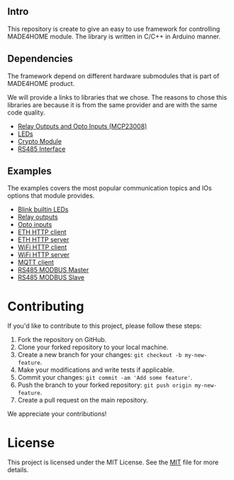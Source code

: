## Intro

This repository is create to give an easy to use framework for controlling MADE4HOME module. The library is written in C/C++ in Arduino manner.

## Dependencies

The framework depend on different hardware submodules that is part of MADE4HOME product.

We will provide a links to libraries that we chose. The reasons to chose this libraries are because it is from the same provider and are with the same code quality.

 - [Relay Outputs and Opto Inputs (MCP23008)](https://github.com/adafruit/Adafruit-MCP23017-Arduino-Library)
 - [LEDs](https://github.com/adafruit/Adafruit_NeoPixel)
 - [Crypto Module](https://github.com/sparkfun/SparkFun_ATECCX08a_Arduino_Library)
 - [RS485 Interface](https://github.com/eModbus/eModbus)

## Examples

The examples covers the most popular communication topics and IOs options that module provides.

 - [Blink builtin LEDs](https://github.com/MADE4HOME/made4home/blob/develop/examples/blink_leds/blink_leds.ino)
 - [Relay outputs](https://github.com/MADE4HOME/made4home/blob/develop/examples/relays_inputs/relays_inputs.ino)
 - [Opto inputs](https://github.com/MADE4HOME/made4home/blob/develop/examples/relays_inputs/relays_inputs.ino)
 - [ETH HTTP client](https://github.com/MADE4HOME/made4home/blob/develop/examples/ethernet_web_client/ethernet_web_client.ino)
 - [ETH HTTP server](https://github.com/MADE4HOME/made4home/blob/develop/examples/ethernet_web_server/ethernet_web_server.ino)
 - [WiFi HTTP client](https://github.com/MADE4HOME/made4home/blob/develop/examples/wifi_web_client/wifi_web_client.ino)
 - [WiFi HTTP server](https://github.com/MADE4HOME/made4home/blob/develop/examples/wifi_web_server/wifi_web_server.ino)
 - [MQTT client]()
 - [RS485 MODBUS Master]()
 - [RS485 MODBUS Slave]()

# Contributing

If you'd like to contribute to this project, please follow these steps:

1. Fork the repository on GitHub.
2. Clone your forked repository to your local machine.
3. Create a new branch for your changes: `git checkout -b my-new-feature`.
4. Make your modifications and write tests if applicable.
5. Commit your changes: `git commit -am 'Add some feature'`.
6. Push the branch to your forked repository: `git push origin my-new-feature`.
7. Create a pull request on the main repository.

We appreciate your contributions!

# License

This project is licensed under the MIT License. See the [MIT](https://www.mit.edu/~amini/LICENSE.md) file for more details.

